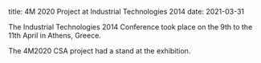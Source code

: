title: 4M 2020 Project at Industrial Technologies 2014
date: 2021-03-31

The Industrial Technologies 2014 Conference took place on the 9th to the 11th April in Athens, Greece.

The 4M2020 CSA project had a stand at the exhibition.